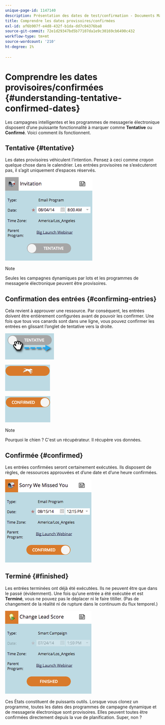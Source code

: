 ```yaml
---
unique-page-id: 1147140
description: Présentation des dates de test/confirmation - Documents Marketo - Documentation du produit
title: Comprendre les dates provisoires/confirmées
exl-id: af6b907f-e4d8-432f-b1da-dd7c04376ba8
source-git-commit: 72e1d29347bd5b77107da1e9c30169cb6490c432
workflow-type: tm+mt
source-wordcount: '210'
ht-degree: 1%

---
```


# Comprendre les dates provisoires/confirmées {#understanding-tentative-confirmed-dates}

Les campagnes intelligentes et les programmes de messagerie électronique disposent d’une puissante fonctionnalité à marquer comme **Tentative** ou **Confirmé**. Voici comment ils fonctionnent.

## Tentative {#tentative}

Les dates provisoires véhiculent l’intention. Pensez à ceci comme _crayon_ quelque chose dans le calendrier. Les entrées provisoires ne s’exécuteront pas, il s’agit uniquement d’espaces réservés.

![](assets/image2014-9-23-15-3a22-3a23.png)

>[!NOTE]
>
>Seules les campagnes dynamiques par lots et les programmes de messagerie électronique peuvent être provisoires.

## Confirmation des entrées {#confirming-entries}

Cela revient à approuver une ressource. Par conséquent, les entrées doivent être entièrement configurées avant de pouvoir les confirmer. Une fois que tous vos canards sont dans une ligne, vous pouvez confirmer les entrées en glissant l’onglet de tentative vers la droite.

![](assets/image2014-9-23-15-3a23-3a2.png)

![](assets/image2014-9-23-15-3a23-3a8.png)

![](assets/image2014-9-23-15-3a23-3a12.png)

>[!NOTE]
>
>Pourquoi le chien ? C&#39;est un récupérateur. Il récupère vos données.

## Confirmée {#confirmed}

Les entrées confirmées seront certainement exécutées. Ils disposent de règles, de ressources approuvées et d’une date et d’une heure confirmées.

![](assets/image2014-9-23-15-3a23-3a30.png)

## Terminé  {#finished}

Les entrées terminées ont déjà été exécutées. Ils ne peuvent être que dans le passé (évidemment). Une fois qu’une entrée a été exécutée et est **Terminé**, vous ne pouvez pas le déplacer ni le faire titiller. (Pas de changement de la réalité ni de rupture dans le continuum du flux temporel.)

![](assets/image2014-9-23-15-3a25-3a53.png)

Ces États constituent de puissants outils. Lorsque vous clonez un programme, toutes les dates des programmes de campagne dynamique et de messagerie électronique sont provisoires. Elles peuvent toutes être confirmées directement depuis la vue de planification. Super, non ?
